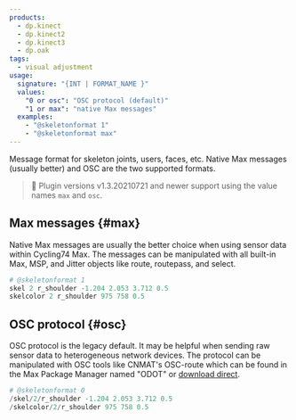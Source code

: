 ```yaml
---
products:
  - dp.kinect
  - dp.kinect2
  - dp.kinect3
  - dp.oak
tags:
  - visual adjustment
usage:
  signature: "{INT | FORMAT_NAME }"
  values:
    "0 or osc": "OSC protocol (default)"
    "1 or max": "native Max messages"
  examples:
    - "@skeletonformat 1"
    - "@skeletonformat max"
---
```

Message format for skeleton joints, users, faces, etc.
Native Max messages (usually better) and OSC are the two supported formats.

> :memo: Plugin versions v1.3.20210721 and newer support using the
> value names `max` and `osc`.

## Max messages {#max}

Native Max messages are usually the better choice when using sensor data
within Cycling74 Max. The messages can be manipulated with all built-in
Max, MSP, and Jitter objects like route, routepass, and select.

```python
# @skeletonformat 1
skel 2 r_shoulder -1.204 2.053 3.712 0.5
skelcolor 2 r_shoulder 975 758 0.5
```

## OSC protocol {#osc}

OSC protocol is the legacy default. It may be helpful when sending raw
sensor data to heterogeneous network devices. The protocol can be
manipulated with OSC tools like
CNMAT's OSC-route which can be found in the Max Package Manager named "ODOT" or
[download direct](https://cnmat.berkeley.edu/downloads).

```python
# @skeletonformat 0
/skel/2/r_shoulder -1.204 2.053 3.712 0.5
/skelcolor/2/r_shoulder 975 758 0.5
```
